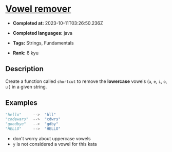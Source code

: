 # [Vowel remover](https://www.codewars.com/kata/5547929140907378f9000039)

- **Completed at:** 2023-10-11T03:26:50.236Z

- **Completed languages:** java

- **Tags:** Strings, Fundamentals

- **Rank:** 8 kyu

## Description

Create a function called `shortcut` to remove the **lowercase** vowels (`a`, `e`, `i`, `o`, `u` ) in a given string.

## Examples

```python
"hello"     -->  "hll"
"codewars"  -->  "cdwrs"
"goodbye"   -->  "gdby"
"HELLO"     -->  "HELLO"
```

* don't worry about uppercase vowels
* `y` is not considered a vowel for this kata